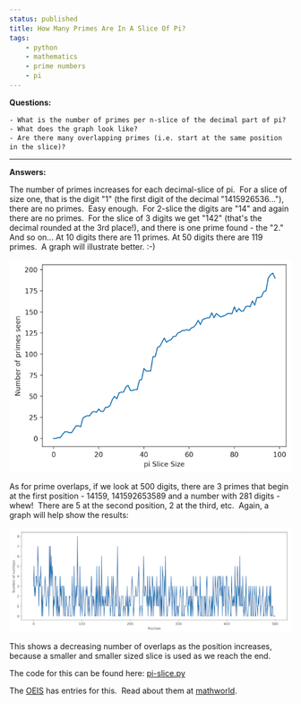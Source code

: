 ```yaml
---
status: published
title: How Many Primes Are In A Slice Of Pi?
tags:
    - python
    - mathematics
    - prime numbers
    - pi
---
```


**Questions:**

    - What is the number of primes per n-slice of the decimal part of pi?
    - What does the graph look like?
    - Are there many overlapping primes (i.e. start at the same position in the slice)?

---

**Answers:**

The number of primes increases for each decimal-slice of pi.  For a slice of size one, that is the digit "1" (the first digit of the decimal "1415926536..."), there are no primes.  Easy enough.  For 2-slice the digits are "14" and again there are no primes.  For the slice of 3 digits we get "142" (that's the decimal rounded at the 3rd place!), and there is one prime found - the "2."  And so on... At 10 digits there are 11 primes. At 50 digits there are 119 primes.  A graph will illustrate better. :-)

![](pi-slice-primes.png)

As for prime overlaps, if we look at 500 digits, there are 3 primes that begin at the first position - 14159, 141592653589 and a number with 281 digits - whew!  There are 5 at the second position, 2 at the third, etc.  Again, a graph will help show the results:

![](pi-slice-overlaps.png)

This shows a decreasing number of overlaps as the position increases, because a smaller and smaller sized slice is used as we reach the end.

The code for this can be found here: [pi-slice.py](https://github.com/ology/Math/blob/master/primes/pi-slice.py)

The [OEIS](https://oeis.org/) has entries for this.  Read about them at [mathworld](http://mathworld.wolfram.com/Pi-Prime.html).

